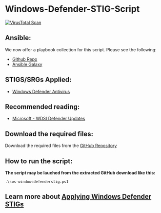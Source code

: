 # Windows-Defender-STIG-Script

[![VirusTotal Scan](https://github.com/simeononsecurity/Windows-Defender-STIG-Script/actions/workflows/virustotal.yml/badge.svg)](https://github.com/simeononsecurity/Windows-Defender-STIG-Script/actions/workflows/virustotal.yml)

## Ansible:
We now offer a playbook collection for this script. Please see the following:
- [Github Repo](https://github.com/simeononsecurity/Windows_STIG_Ansible)
- [Ansible Galaxy](https://galaxy.ansible.com/simeononsecurity/windows_stigs)

## STIGS/SRGs Applied:
- [Windows Defender Antivirus](https://dl.cyber.mil/stigs/zip/U_MS_Windows_Defender_Antivirus_V2R1_STIG.zip)

## Recommended reading:
- [Microsoft - WDSI Defender Updates](https://www.microsoft.com/en-us/wdsi/defenderupdates)

## Download the required files:

Download the required files from the [GitHub Repository](https://github.com/simeononsecurity/Windows-Defender-STIG-Script)

## How to run the script:

**The script may be lauched from the extracted GitHub download like this:**
```
.\sos-windowsdefenderstig.ps1
```
## Learn more about [Applying Windows Defender STIGs](https://simeononsecurity.ch/github/Windows-Defender-STIG-Script)
